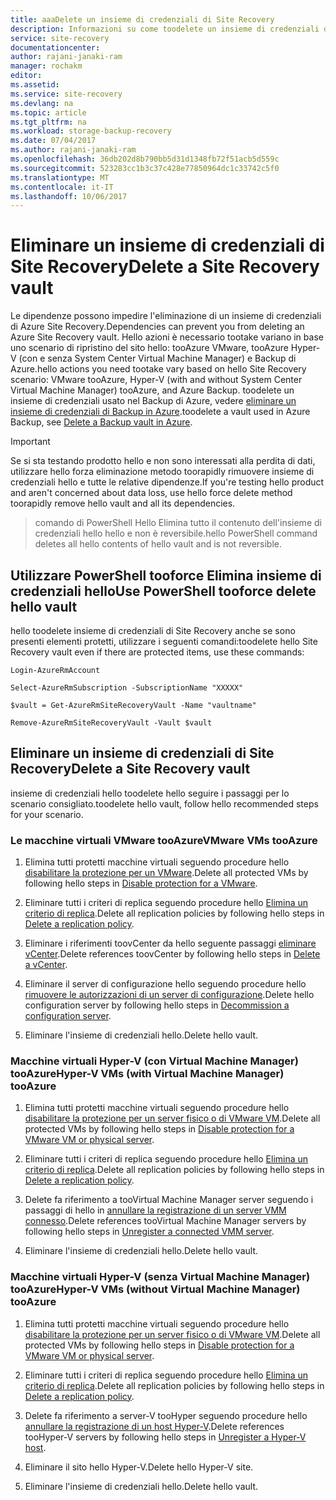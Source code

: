 ```yaml
---
title: aaaDelete un insieme di credenziali di Site Recovery
description: Informazioni su come toodelete un insieme di credenziali di Azure Site Recovery, basate su scenario di ripristino del sito hello.
service: site-recovery
documentationcenter: 
author: rajani-janaki-ram
manager: rochakm
editor: 
ms.assetid: 
ms.service: site-recovery
ms.devlang: na
ms.topic: article
ms.tgt_pltfrm: na
ms.workload: storage-backup-recovery
ms.date: 07/04/2017
ms.author: rajani-janaki-ram
ms.openlocfilehash: 36db202d8b790bb5d31d1348fb72f51acb5d559c
ms.sourcegitcommit: 523283cc1b3c37c428e77850964dc1c33742c5f0
ms.translationtype: MT
ms.contentlocale: it-IT
ms.lasthandoff: 10/06/2017
---
```

# <a name="delete-a-site-recovery-vault"></a><span data-ttu-id="a8859-103">Eliminare un insieme di credenziali di Site Recovery</span><span class="sxs-lookup"><span data-stu-id="a8859-103">Delete a Site Recovery vault</span></span>
<span data-ttu-id="a8859-104">Le dipendenze possono impedire l'eliminazione di un insieme di credenziali di Azure Site Recovery.</span><span class="sxs-lookup"><span data-stu-id="a8859-104">Dependencies can prevent you from deleting an Azure Site Recovery vault.</span></span> <span data-ttu-id="a8859-105">Hello azioni è necessario tootake variano in base uno scenario di ripristino del sito hello: tooAzure VMware, tooAzure Hyper-V (con e senza System Center Virtual Machine Manager) e Backup di Azure.</span><span class="sxs-lookup"><span data-stu-id="a8859-105">hello actions you need tootake vary based on hello Site Recovery scenario: VMware tooAzure, Hyper-V (with and without System Center Virtual Machine Manager) tooAzure, and Azure Backup.</span></span> <span data-ttu-id="a8859-106">toodelete un insieme di credenziali usato nel Backup di Azure, vedere [eliminare un insieme di credenziali di Backup in Azure](../backup/backup-azure-delete-vault.md).</span><span class="sxs-lookup"><span data-stu-id="a8859-106">toodelete a vault used in Azure Backup, see [Delete a Backup vault in Azure](../backup/backup-azure-delete-vault.md).</span></span>

>[!Important]
><span data-ttu-id="a8859-107">Se si sta testando prodotto hello e non sono interessati alla perdita di dati, utilizzare hello forza eliminazione metodo toorapidly rimuovere insieme di credenziali hello e tutte le relative dipendenze.</span><span class="sxs-lookup"><span data-stu-id="a8859-107">If you're testing hello product and aren't concerned about data loss, use hello force delete method toorapidly remove hello vault and all its dependencies.</span></span>

> <span data-ttu-id="a8859-108">comando di PowerShell Hello Elimina tutto il contenuto dell'insieme di credenziali hello hello e non è reversibile.</span><span class="sxs-lookup"><span data-stu-id="a8859-108">hello PowerShell command deletes all hello contents of hello vault and is not reversible.</span></span>

## <a name="use-powershell-tooforce-delete-hello-vault"></a><span data-ttu-id="a8859-109">Utilizzare PowerShell tooforce Elimina insieme di credenziali hello</span><span class="sxs-lookup"><span data-stu-id="a8859-109">Use PowerShell tooforce delete hello vault</span></span> 

<span data-ttu-id="a8859-110">hello toodelete insieme di credenziali di Site Recovery anche se sono presenti elementi protetti, utilizzare i seguenti comandi:</span><span class="sxs-lookup"><span data-stu-id="a8859-110">toodelete hello Site Recovery vault even if there are protected items, use these commands:</span></span>

    Login-AzureRmAccount

    Select-AzureRmSubscription -SubscriptionName "XXXXX"

    $vault = Get-AzureRmSiteRecoveryVault -Name "vaultname"

    Remove-AzureRmSiteRecoveryVault -Vault $vault


## <a name="delete-a-site-recovery-vault"></a><span data-ttu-id="a8859-111">Eliminare un insieme di credenziali di Site Recovery</span><span class="sxs-lookup"><span data-stu-id="a8859-111">Delete a Site Recovery vault</span></span> 
<span data-ttu-id="a8859-112">insieme di credenziali hello toodelete hello seguire i passaggi per lo scenario consigliato.</span><span class="sxs-lookup"><span data-stu-id="a8859-112">toodelete hello vault, follow hello recommended steps for your scenario.</span></span>

### <a name="vmware-vms-tooazure"></a><span data-ttu-id="a8859-113">Le macchine virtuali VMware tooAzure</span><span class="sxs-lookup"><span data-stu-id="a8859-113">VMware VMs tooAzure</span></span>

1. <span data-ttu-id="a8859-114">Elimina tutti protetti macchine virtuali seguendo procedure hello [disabilitare la protezione per un VMware](site-recovery-manage-registration-and-protection.md##disable-protection-for-a-vmware-vm-or-physical-server).</span><span class="sxs-lookup"><span data-stu-id="a8859-114">Delete all protected VMs by following hello steps in [Disable protection for a VMware](site-recovery-manage-registration-and-protection.md##disable-protection-for-a-vmware-vm-or-physical-server).</span></span>

2. <span data-ttu-id="a8859-115">Eliminare tutti i criteri di replica seguendo procedure hello [Elimina un criterio di replica](site-recovery-setup-replication-settings-vmware.md##delete-a-replication-policy).</span><span class="sxs-lookup"><span data-stu-id="a8859-115">Delete all replication policies by following hello steps in [Delete a replication policy](site-recovery-setup-replication-settings-vmware.md##delete-a-replication-policy).</span></span>

3. <span data-ttu-id="a8859-116">Eliminare i riferimenti toovCenter da hello seguente passaggi [eliminare vCenter](site-recovery-vmware-to-azure-manage-vCenter.md##delete-a-vcenter-in-azure-site-recovery).</span><span class="sxs-lookup"><span data-stu-id="a8859-116">Delete references toovCenter by following hello steps in [Delete a vCenter](site-recovery-vmware-to-azure-manage-vCenter.md##delete-a-vcenter-in-azure-site-recovery).</span></span>

4. <span data-ttu-id="a8859-117">Eliminare il server di configurazione hello seguendo procedure hello [rimuovere le autorizzazioni di un server di configurazione](site-recovery-vmware-to-azure-manage-configuration-server.md##decommissioning-a-configuration-server).</span><span class="sxs-lookup"><span data-stu-id="a8859-117">Delete hello configuration server by following hello steps in [Decommission a configuration server](site-recovery-vmware-to-azure-manage-configuration-server.md##decommissioning-a-configuration-server).</span></span>

5. <span data-ttu-id="a8859-118">Eliminare l'insieme di credenziali hello.</span><span class="sxs-lookup"><span data-stu-id="a8859-118">Delete hello vault.</span></span>


### <a name="hyper-v-vms-with-virtual-machine-manager-tooazure"></a><span data-ttu-id="a8859-119">Macchine virtuali Hyper-V (con Virtual Machine Manager) tooAzure</span><span class="sxs-lookup"><span data-stu-id="a8859-119">Hyper-V VMs (with Virtual Machine Manager) tooAzure</span></span>
1. <span data-ttu-id="a8859-120">Elimina tutti protetti macchine virtuali seguendo procedure hello [disabilitare la protezione per un server fisico o di VMware VM](site-recovery-manage-registration-and-protection.md##disable-protection-for-a-vmware-vm-or-physical-server).</span><span class="sxs-lookup"><span data-stu-id="a8859-120">Delete all protected VMs by following hello steps in [Disable protection for a VMware VM or physical server](site-recovery-manage-registration-and-protection.md##disable-protection-for-a-vmware-vm-or-physical-server).</span></span>

2. <span data-ttu-id="a8859-121">Eliminare tutti i criteri di replica seguendo procedure hello [Elimina un criterio di replica](site-recovery-setup-replication-settings-vmware.md##delete-a-replication-policy).</span><span class="sxs-lookup"><span data-stu-id="a8859-121">Delete all replication policies by following hello steps in [Delete a replication policy](site-recovery-setup-replication-settings-vmware.md##delete-a-replication-policy).</span></span>

3.  <span data-ttu-id="a8859-122">Delete fa riferimento a tooVirtual Machine Manager server seguendo i passaggi di hello in [annullare la registrazione di un server VMM connesso](site-recovery-manage-registration-and-protection.md##unregister-a-connected-vmm-server).</span><span class="sxs-lookup"><span data-stu-id="a8859-122">Delete references tooVirtual Machine Manager servers by following hello steps in [Unregister a connected VMM server](site-recovery-manage-registration-and-protection.md##unregister-a-connected-vmm-server).</span></span>

4.  <span data-ttu-id="a8859-123">Eliminare l'insieme di credenziali hello.</span><span class="sxs-lookup"><span data-stu-id="a8859-123">Delete hello vault.</span></span>

### <a name="hyper-v-vms-without-virtual-machine-manager-tooazure"></a><span data-ttu-id="a8859-124">Macchine virtuali Hyper-V (senza Virtual Machine Manager) tooAzure</span><span class="sxs-lookup"><span data-stu-id="a8859-124">Hyper-V VMs (without Virtual Machine Manager) tooAzure</span></span>
1. <span data-ttu-id="a8859-125">Elimina tutti protetti macchine virtuali seguendo procedure hello [disabilitare la protezione per un server fisico o di VMware VM](site-recovery-manage-registration-and-protection.md##disable-protection-for-a-vmware-vm-or-physical-server).</span><span class="sxs-lookup"><span data-stu-id="a8859-125">Delete all protected VMs by following hello steps in [Disable protection for a VMware VM or physical server](site-recovery-manage-registration-and-protection.md##disable-protection-for-a-vmware-vm-or-physical-server).</span></span>

2. <span data-ttu-id="a8859-126">Eliminare tutti i criteri di replica seguendo procedure hello [Elimina un criterio di replica](site-recovery-setup-replication-settings-vmware.md##delete-a-replication-policy).</span><span class="sxs-lookup"><span data-stu-id="a8859-126">Delete all replication policies by following hello steps in [Delete a replication policy](site-recovery-setup-replication-settings-vmware.md##delete-a-replication-policy).</span></span>

3. <span data-ttu-id="a8859-127">Delete fa riferimento a server-V tooHyper seguendo procedure hello [annullare la registrazione di un host Hyper-V](/site-recovery-manage-registration-and-protection.md##unregister-a-hyper-v-host-in-a-hyper-v-site).</span><span class="sxs-lookup"><span data-stu-id="a8859-127">Delete references tooHyper-V servers by following hello steps in [Unregister a Hyper-V host](/site-recovery-manage-registration-and-protection.md##unregister-a-hyper-v-host-in-a-hyper-v-site).</span></span>

4. <span data-ttu-id="a8859-128">Eliminare il sito hello Hyper-V.</span><span class="sxs-lookup"><span data-stu-id="a8859-128">Delete hello Hyper-V site.</span></span>

5. <span data-ttu-id="a8859-129">Eliminare l'insieme di credenziali hello.</span><span class="sxs-lookup"><span data-stu-id="a8859-129">Delete hello vault.</span></span>
